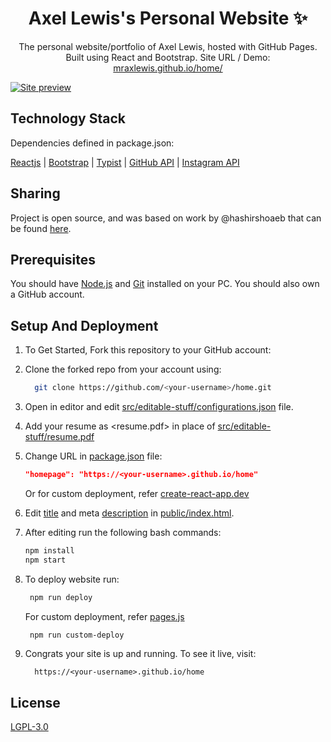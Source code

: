 <p align="center">
  <h1 align="center">Axel Lewis's Personal Website ✨</h1>
  <p align="center">
    The personal website/portfolio of Axel Lewis, hosted with GitHub Pages. Built using React and Bootstrap. Site URL / Demo: 
    <a href="https://mraxlewis.github.io/home/">mraxlewis.github.io/home/</a>
    <br />
  </p>
</p>

<!-- PROJECT LOGO -->

[![Site preview](/public/social-image.png)](https://mraxlewis.github.io/)

## Technology Stack 

Dependencies defined in package.json:

[Reactjs](https://reactjs.org/)
| [Bootstrap](https://getbootstrap.com/)
| [Typist](https://github.com/jstejada/react-typist)
| [GitHub API](https://developer.github.com/v3/repos/)
| [Instagram API](https://www.instagram.com/developer/embedding/)

## Sharing 

Project is open source, and was based on work by @hashirshoaeb that can be found [here](https://github.com/hashirshoaeb/home).

## Prerequisites 

You should have [Node.js](https://nodejs.org/en/) and [Git](https://git-scm.com/) installed on your PC. You should also own a GitHub account.

## Setup And Deployment

1. To Get Started, Fork this repository to your GitHub account:
2. Clone the forked repo from your account using:

   ```bash
     git clone https://github.com/<your-username>/home.git
   ```

3. Open in editor and edit [src/editable-stuff/configurations.json](./src/editable-stuff/configurations.json) file.

4. Add your resume as <resume.pdf> in place of [src/editable-stuff/resume.pdf](./src/editable-stuff/)
5. Change URL in [package.json](./package.json) file:

   ```json
   "homepage": "https://<your-username>.github.io/home"
   ```

   Or for custom deployment, refer [create-react-app.dev](https://create-react-app.dev/docs/deployment/)

6. Edit [title](./public/index.html#L34) and meta [description](./public/index.html#L13) in [public/index.html](./public/index.html).

7. After editing run the following bash commands:

   ```bash
   npm install
   npm start
   ```

8. To deploy website run:

   ```bash
    npm run deploy
   ```

   For custom deployment, refer [pages.js](./pages.js)

   ```bash
    npm run custom-deploy
   ```

9. Congrats your site is up and running. To see it live, visit:

   ```https
     https://<your-username>.github.io/home
   ```

## License

[LGPL-3.0](https://www.gnu.org/licenses/lgpl-3.0.en.html)
